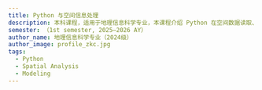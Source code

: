 ```yaml
---
title: Python 与空间信息处理
description: 本科课程，适用于地理信息科学专业，本课程介绍 Python 在空间数据读取、处理、可视化与建模中的基本方法。面向地理信息科学专业学生，结合案例教学与实操训练。
semester: （1st semester, 2025–2026 AY）
author_name: 地理信息科学专业（2024级）
author_image: profile_zkc.jpg
tags:
  - Python
  - Spatial Analysis
  - Modeling
---
```



